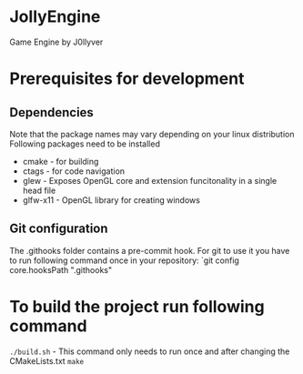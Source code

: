 # JollyEngine
Game Engine by J0llyver

# Prerequisites for development
## Dependencies
Note that the package names may vary depending on your linux distribution
Following packages need to be installed
* cmake - for building
* ctags - for code navigation
* glew - Exposes OpenGL core and extension funcitonality in a single head file
* glfw-x11 - OpenGL library for creating windows

## Git configuration
The .githooks folder contains a pre-commit hook. For git to use it you have to run following command once in your repository:
`git config core.hooksPath ".githooks"

# To build the project run following command
`./build.sh` - This command only needs to run once and after changing the CMakeLists.txt
`make`



